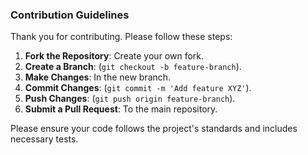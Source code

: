 ### Contribution Guidelines

Thank you for contributing. Please follow these steps:

1. **Fork the Repository**: Create your own fork.
2. **Create a Branch**: (`git checkout -b feature-branch`).
3. **Make Changes**: In the new branch.
4. **Commit Changes**: (`git commit -m 'Add feature XYZ'`).
5. **Push Changes**: (`git push origin feature-branch`).
6. **Submit a Pull Request**: To the main repository.

Please ensure your code follows the project's standards and includes necessary tests.
